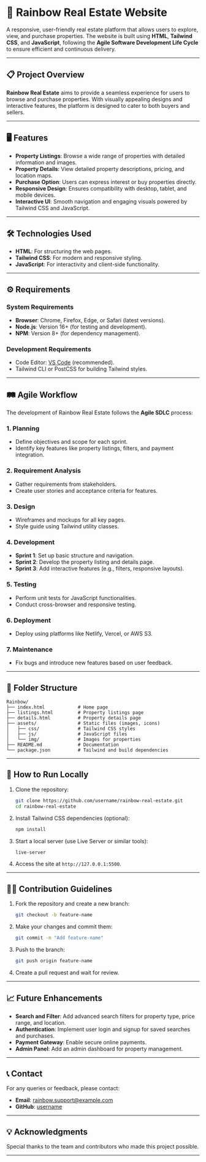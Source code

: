 

# 🌈 Rainbow Real Estate Website

A responsive, user-friendly real estate platform that allows users to explore, view, and purchase properties. The website is built using **HTML**, **Tailwind CSS**, and **JavaScript**, following the **Agile Software Development Life Cycle** to ensure efficient and continuous delivery.

----------

## 📋 Project Overview

**Rainbow Real Estate** aims to provide a seamless experience for users to browse and purchase properties. With visually appealing designs and interactive features, the platform is designed to cater to both buyers and sellers.

----------

## 🖥️ Features

-   **Property Listings**: Browse a wide range of properties with detailed information and images.
-   **Property Details**: View detailed property descriptions, pricing, and location maps.
-   **Purchase Option**: Users can express interest or buy properties directly.
-   **Responsive Design**: Ensures compatibility with desktop, tablet, and mobile devices.
-   **Interactive UI**: Smooth navigation and engaging visuals powered by Tailwind CSS and JavaScript.

----------

## 🛠️ Technologies Used

-   **HTML**: For structuring the web pages.
-   **Tailwind CSS**: For modern and responsive styling.
-   **JavaScript**: For interactivity and client-side functionality.

----------

## ⚙️ Requirements

### System Requirements

-   **Browser**: Chrome, Firefox, Edge, or Safari (latest versions).
-   **Node.js**: Version 16+ (for testing and development).
-   **NPM**: Version 8+ (for dependency management).

### Development Requirements

-   Code Editor: [VS Code](https://code.visualstudio.com/) (recommended).
-   Tailwind CLI or PostCSS for building Tailwind styles.

----------

## 🛤️ Agile Workflow

The development of Rainbow Real Estate follows the **Agile SDLC** process:

### 1. **Planning**

-   Define objectives and scope for each sprint.
-   Identify key features like property listings, filters, and payment integration.

### 2. **Requirement Analysis**

-   Gather requirements from stakeholders.
-   Create user stories and acceptance criteria for features.

### 3. **Design**

-   Wireframes and mockups for all key pages.
-   Style guide using Tailwind utility classes.

### 4. **Development**

-   **Sprint 1**: Set up basic structure and navigation.
-   **Sprint 2**: Develop the property listing and details page.
-   **Sprint 3**: Add interactive features (e.g., filters, responsive layouts).

### 5. **Testing**

-   Perform unit tests for JavaScript functionalities.
-   Conduct cross-browser and responsive testing.

### 6. **Deployment**

-   Deploy using platforms like Netlify, Vercel, or AWS S3.

### 7. **Maintenance**

-   Fix bugs and introduce new features based on user feedback.

----------

## 📂 Folder Structure

```
Rainbow/
├── index.html            # Home page  
├── listings.html         # Property listings page  
├── details.html          # Property details page  
├── assets/               # Static files (images, icons)  
│   ├── css/              # Tailwind CSS styles  
│   ├── js/               # JavaScript files  
│   └── img/              # Images for properties  
├── README.md             # Documentation  
└── package.json          # Tailwind and build dependencies  

```

----------

## 🚀 How to Run Locally

1.  Clone the repository:
    
    ```bash
    git clone https://github.com/username/rainbow-real-estate.git  
    cd rainbow-real-estate  
    
    ```
    
2.  Install Tailwind CSS dependencies (optional):
    
    ```bash
    npm install  
    
    ```
    
3.  Start a local server (use Live Server or similar tools):
    
    ```bash
    live-server  
    
    ```
    
4.  Access the site at `http://127.0.0.1:5500`.
    

----------

## 👨‍💻 Contribution Guidelines

1.  Fork the repository and create a new branch:
    
    ```bash
    git checkout -b feature-name  
    
    ```
    
2.  Make your changes and commit them:
    
    ```bash
    git commit -m "Add feature-name"  
    
    ```
    
3.  Push to the branch:
    
    ```bash
    git push origin feature-name  
    
    ```
    
4.  Create a pull request and wait for review.
    

----------

## 📈 Future Enhancements

-   **Search and Filter**: Add advanced search filters for property type, price range, and location.
-   **Authentication**: Implement user login and signup for saved searches and purchases.
-   **Payment Gateway**: Enable secure online payments.
-   **Admin Panel**: Add an admin dashboard for property management.

----------

## 📞 Contact

For any queries or feedback, please contact:

-   **Email**: [rainbow.support@example.com](mailto:rainbow.support@example.com)
-   **GitHub**: [username](https://github.com/username)

----------

## 💡 Acknowledgments

Special thanks to the team and contributors who made this project possible.

----------

